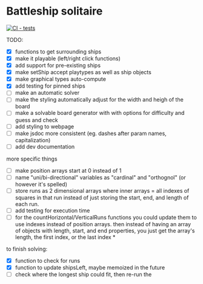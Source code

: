 # Battleship solitaire

[![CI - tests](https://github.com/lgrom/battleship-solitare/actions/workflows/jest.yml/badge.svg)](https://github.com/lgrom/battleship-solitare/actions/workflows/jest.yml)

TODO: 
- [X] functions to get surrounding ships
- [X] make it playable (left/right click functions)
- [X] add support for pre-existing ships
- [X] make setShip accept playtypes as well as ship objects
- [X] make graphical types auto-compute
- [X] add testing for pinned ships
- [ ] make an automatic solver
- [ ] make the styling automatically adjust for the width and heigh of the board
- [ ] make a solvable board generator with with options for difficulty and guess and check
- [ ] add styling to webpage
- [ ] make jsdoc more consistent (eg. dashes after param names, capitalization)
- [ ] add dev documentation

more specific things
- [ ] make position arrays start at 0 instead of 1
- [ ] name "uni/bi-directional" variables as "cardinal" and "orthognol" (or however it's spelled)
- [ ] store runs as 2 dimensional arrays where inner arrays = all indexes of squares in that run instead of just storing the start, end, and length of each run.
- [ ] add testing for execution time
- [ ] for the countHorizontal/VerticalRuns functions you could update them to use indexes instead of position arrays. then instead of having an array of objects with length, start, and end properties, you just get the array's length, the first index, or the last index *

to finish solving:
- [X] function to check for runs
- [X] function to update shipsLeft, maybe memoized in the future
- [ ] check where the longest ship could fit, then re-run the 
